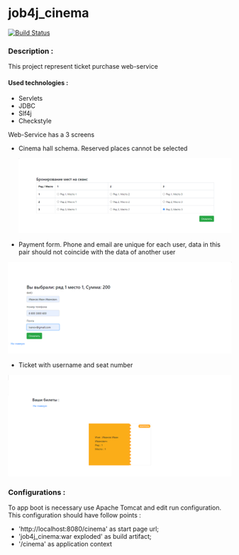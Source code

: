 <h1>
job4j_cinema
</h1>

[![Build Status](https://app.travis-ci.com/k-r-3/job4j_cinema.svg?branch=master)](https://app.travis-ci.com/k-r-3/job4j_cinema)

<h3>
Description :
</h3>
<p>
This project represent ticket purchase web-service 
</p>
<h4>
Used technologies :
</h4>
<ul>
<li>Servlets</li>
<li>JDBC</li>
<li>Slf4j</li>
<li>Checkstyle</li>
</ul>
<p>
Web-Service has a 3 screens
</p>
<ul>
<li>
Cinema hall schema. Reserved places cannot be selected
</li>
</ul>
<ul>

![ScreenShot](images/main.png)
<li>
Payment form. Phone and email are unique for each user, 
data in this pair should not coincide with the data of another user 
</li>
</ul>

![ScreenShot](images/pay.png)
<ul>
<li>
Ticket with username and seat number
</li>
</ul>

![ScreenShot](images/ticket.png)
<h3>
Configurations :
</h3>
<p>
To app boot is necessary use Apache Tomcat and edit run configuration. 
This configuration should have follow points : 
</p>
<ul>
<li>
'http://localhost:8080/cinema' as start page url;
</li>
<li>
'job4j_cinema:war exploded' as build artifact;
</li>
<li>
'/cinema' as application context
</li>
</ul>
